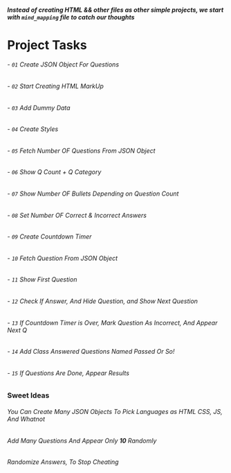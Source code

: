 ##### Instead of creating HTML && other files as other simple projects, we start with `mind_mapping` file to catch our thoughts
# Project Tasks

###### - `01` Create JSON Object For Questions
###### - `02` Start Creating HTML MarkUp
###### - `03` Add Dummy Data
###### - `04` Create Styles
###### - `05` Fetch Number OF Questions From JSON Object
###### - `06` Show Q Count + Q Category
###### - `07` Show Number OF Bullets Depending on Question Count
###### - `08` Set Number OF Correct & Incorrect Answers
###### - `09` Create Countdown Timer
###### - `10` Fetch Question From JSON Object
###### - `11` Show First Question
###### - `12` Check If Answer, And Hide Question, and Show Next Question
###### - `13` If Countdown Timer is Over, Mark Question As Incorrect, And Appear Next Q
###### - `14` Add Class Answered Questions Named Passed Or So!
###### - `15` If Questions Are Done, Appear Results
### Sweet Ideas 
###### You Can Create Many JSON Objects To Pick Languages as HTML CSS, JS, And Whatnot
###### Add Many Questions And Appear Only **10** Randomly
###### Randomize Answers, To Stop Cheating
